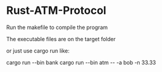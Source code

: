 # Rust-ATM-Protocol

Run the makefile to compile the program

The executable files are on the target folder

or just use cargo run like:

cargo run --bin bank
cargo run --bin atm -- -a bob -n 33.33
